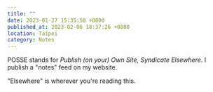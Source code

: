 ```yaml
---
title: ""
date: 2023-01-27 15:35:50 +0800
published_at: 2023-02-06 18:37:26 +0800
location: Taipei
category: Notes
---
```


POSSE stands for *Publish (on your) Own Site, Syndicate Elsewhere*. I publish a
"notes" feed on my website.

"Elsewhere" is wherever you're reading this.
